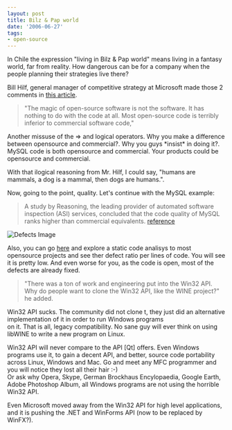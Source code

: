 ```yaml
---
layout: post
title: Bilz & Pap world
date: '2006-06-27'
tags:
- open-source
---
```


In Chile the expression "living in Bilz & Pap world" means living in a fantasy world, far from reality. How dangerous can be for a company when the people planning their strategies live there?

Bill Hilf, general manager of competitive strategy at Microsoft made those 2 comments in [this article][1].

>  "The magic of open-source software is not the software. It has nothing to do with the code at all. Most open-source code is terribly inferior to commercial software code,"

Another missuse of the =\> and logical operators. Why you make a difference between opensource and commercial?. Why you guys \*insist\* in doing it?. MySQL code is both opensource and commercial. Your products could be opensource and commercial.

With that ilogical reasoning from Mr. Hilf, I could say, "humans are mammals, a dog is a mammal, then dogs are humans.".

Now, going to the point, quality. Let's continue with the MySQL example:

>  A study by Reasoning, the leading provider of automated software inspection (ASI) services, concluded that the code quality of MySQL ranks higher than commercial equivalents. [reference][2]

![Defects Image][3]

Also, you can go [here][4] and explore a static code analisys to most opensource projects and see ther defect ratio per lines of code. You will see it is pretty low. And even worse for you, as the code is open, most of the defects are already fixed.

>  "There was a ton of work and engineering put into the Win32 API. Why do people want to clone the Win32 API, like the WINE project?" he added.

Win32 API sucks. The community did not clone t, they just did an alternative implementation of it in order to run Windows programs  
on it. That is all, legacy compatibility. No sane guy will ever think on using libWINE to write a new program on Linux.

Win32 API will never compare to the API [Qt] offers. Even Windows programs use it, to gain a decent API, and better, source code portability across Linux, Windows and Mac. Go and meet any MFC programmer and you will notice they lost all their hair :-)  
Or ask why Opera, Skype, German Brockhaus Encylopaedia, Google Earth, Adobe Photoshop Album, all Windows programs are not using the horrible Win32 API.

Even Microsoft moved away from the Win32 API for high level applications, and it is pushing the .NET and WinForms API (now to be replaced by WinFX?).

[1]: http://news.yahoo.com/s/cmp/20060623/tc_cmp/189600635  
 [2]: http://www.mysql.com/why-mysql/quality/  
 [3]: http://www.mysql.com/why-mysql/quality/reasoning_graph.png  
 [4]: http://scan.coverity.com/  
 [5]: http://www.trolltech.com

